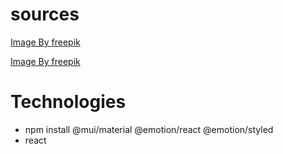 # sources
<a href="https://www.freepik.com/free-ai-image/digital-lavender-natural-landscape_48115243.htm#fromView=search&term=nature&page=1&position=31&track=ais_ai_generated&regularType=ai">Image By freepik</a>

<a href="https://www.freepik.com/free-ai-image/beautiful-floral-field_65640768.htm#fromView=search&term=nature&page=1&position=15&track=ais_ai_generated&regularType=ai">Image By freepik</a>


# Technologies

* npm install @mui/material @emotion/react @emotion/styled
* react